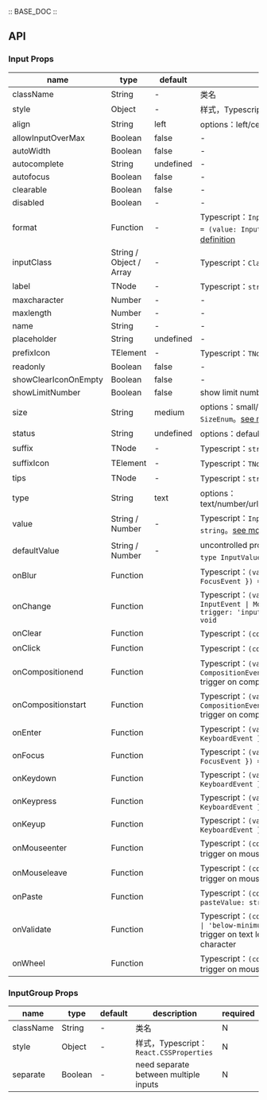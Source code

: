 :: BASE_DOC ::

## API
### Input Props

name | type | default | description | required
-- | -- | -- | -- | --
className | String | - | 类名 | N
style | Object | - | 样式，Typescript：`React.CSSProperties` | N
align | String | left | options：left/center/right | N
allowInputOverMax | Boolean | false | \- | N
autoWidth | Boolean | false | \- | N
autocomplete | String | undefined | \- | N
autofocus | Boolean | false | \- | N
clearable | Boolean | false | \- | N
disabled | Boolean | - | \- | N
format | Function | - | Typescript：`InputFormatType` `type InputFormatType = (value: InputValue) => string`。[see more ts definition](https://github.com/Tencent/tdesign-react/blob/develop/src/input/type.ts) | N
inputClass | String / Object / Array | - | Typescript：`ClassName`。[see more ts definition](https://github.com/Tencent/tdesign-react/blob/develop/src/common.ts) | N
label | TNode | - | Typescript：`string \| TNode`。[see more ts definition](https://github.com/Tencent/tdesign-react/blob/develop/src/common.ts) | N
maxcharacter | Number | - | \- | N
maxlength | Number | - | \- | N
name | String | - | \- | N
placeholder | String | undefined | \- | N
prefixIcon | TElement | - | Typescript：`TNode`。[see more ts definition](https://github.com/Tencent/tdesign-react/blob/develop/src/common.ts) | N
readonly | Boolean | false | \- | N
showClearIconOnEmpty | Boolean | false | \- | N
showLimitNumber | Boolean | false | show limit number text on the right | N
size | String | medium | options：small/medium/large。Typescript：`SizeEnum`。[see more ts definition](https://github.com/Tencent/tdesign-react/blob/develop/src/common.ts) | N
status | String | undefined | options：default/success/warning/error | N
suffix | TNode | - | Typescript：`string \| TNode`。[see more ts definition](https://github.com/Tencent/tdesign-react/blob/develop/src/common.ts) | N
suffixIcon | TElement | - | Typescript：`TNode`。[see more ts definition](https://github.com/Tencent/tdesign-react/blob/develop/src/common.ts) | N
tips | TNode | - | Typescript：`string \| TNode`。[see more ts definition](https://github.com/Tencent/tdesign-react/blob/develop/src/common.ts) | N
type | String | text | options：text/number/url/tel/password/search/submit/hidden | N
value | String / Number | - | Typescript：`InputValue` `type InputValue = string`。[see more ts definition](https://github.com/Tencent/tdesign-react/blob/develop/src/input/type.ts) | N
defaultValue | String / Number | - | uncontrolled property。Typescript：`InputValue` `type InputValue = string`。[see more ts definition](https://github.com/Tencent/tdesign-react/blob/develop/src/input/type.ts) | N
onBlur | Function |  | Typescript：`(value: InputValue, context: { e: FocusEvent }) => void`<br/> | N
onChange | Function |  | Typescript：`(value: InputValue, context?: { e?: InputEvent \| MouseEvent \| CompositionEvent; trigger: 'input' \| 'initial' \| 'clear' }) => void`<br/> | N
onClear | Function |  | Typescript：`(context: { e: MouseEvent }) => void`<br/> | N
onClick | Function |  | Typescript：`(context: { e: MouseEvent }) => void`<br/> | N
onCompositionend | Function |  | Typescript：`(value: InputValue, context: { e: CompositionEvent }) => void`<br/>trigger on compositionend | N
onCompositionstart | Function |  | Typescript：`(value: InputValue, context: { e: CompositionEvent }) => void`<br/>trigger on compositionstart | N
onEnter | Function |  | Typescript：`(value: InputValue, context: { e: KeyboardEvent }) => void`<br/> | N
onFocus | Function |  | Typescript：`(value: InputValue, context: { e: FocusEvent }) => void`<br/> | N
onKeydown | Function |  | Typescript：`(value: InputValue, context: { e: KeyboardEvent }) => void`<br/> | N
onKeypress | Function |  | Typescript：`(value: InputValue, context: { e: KeyboardEvent }) => void`<br/> | N
onKeyup | Function |  | Typescript：`(value: InputValue, context: { e: KeyboardEvent }) => void`<br/> | N
onMouseenter | Function |  | Typescript：`(context: { e: MouseEvent }) => void`<br/>trigger on mouseenter | N
onMouseleave | Function |  | Typescript：`(context: { e: MouseEvent }) => void`<br/>trigger on mouseleave | N
onPaste | Function |  | Typescript：`(context: { e: ClipboardEvent; pasteValue: string }) => void`<br/> | N
onValidate | Function |  | Typescript：`(context: { error?: 'exceed-maximum' \| 'below-minimum' }) => void`<br/>trigger on text length being over max length or max character | N
onWheel | Function |  | Typescript：`(context: { e: WheelEvent }) => void`<br/>trigger on mouse wheel | N

### InputGroup Props

name | type | default | description | required
-- | -- | -- | -- | --
className | String | - | 类名 | N
style | Object | - | 样式，Typescript：`React.CSSProperties` | N
separate | Boolean | - | need separate between multiple inputs | N
